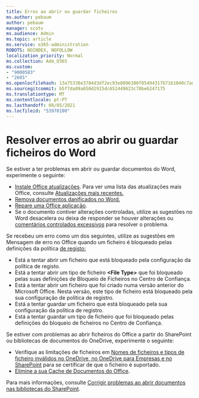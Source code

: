 ```yaml
---
title: Erros ao abrir ou guardar ficheiros
ms.author: pebaum
author: pebaum
manager: scotv
ms.audience: Admin
ms.topic: article
ms.service: o365-administration
ROBOTS: NOINDEX, NOFOLLOW
localization_priority: Normal
ms.collection: Adm_O365
ms.custom:
- "9000583"
- "2685"
ms.openlocfilehash: 13a75338e3784d3df2ec93e8096380f85494317b7161040c7ad60ad830f9211d
ms.sourcegitcommit: b5f7da89a650d2915dc652449623c78be6247175
ms.translationtype: MT
ms.contentlocale: pt-PT
ms.lasthandoff: 08/05/2021
ms.locfileid: "53978100"
---
```

# <a name="resolve-errors-opening-or-saving-word-files"></a>Resolver erros ao abrir ou guardar ficheiros do Word

Se estiver a ter problemas em abrir ou guardar documentos do Word, experimente o seguinte:

- [Instale Office atualizações](https://support.office.com/article/2ab296f3-7f03-43a2-8e50-46de917611c5). Para ver uma lista das atualizações mais Office, consulte [Atualizações mais recentes.](https://docs.microsoft.com/officeupdates/office-updates-msi)
- [Remova documentos danificados no Word.](https://docs.microsoft.com/office/troubleshoot/word/damaged-documents-in-word)
- [Repare uma Office aplicação](https://support.office.com/Article/Repair-an-Office-application-7821d4b6-7c1d-4205-aa0e-a6b40c5bb88b).
- Se o documento contiver alterações controladas, utilize as sugestões no Word desacelera ou deixa de responder se houver alterações ou [comentários controlados excessivos](https://docs.microsoft.com/office/troubleshoot/word/word-stops-responding) para resolver o problema.

Se recebeu um erro como um dos seguintes, utilize as sugestões em Mensagem de erro no Office quando um ficheiro é bloqueado pelas definições da política [de registo:](https://docs.microsoft.com/office/troubleshoot/settings/file-blocked-in-office)

- Está a tentar abrir um ficheiro que está bloqueado pela configuração da política de registo.
- Está a tentar abrir um tipo de ficheiro **\<File Type\>** que foi bloqueado pelas suas definições de Bloqueio de Ficheiros no Centro de Confiança.
- Está a tentar abrir um ficheiro que foi criado numa versão anterior do Microsoft Office. Nesta versão, este tipo de ficheiro está bloqueado pela sua configuração de política de registro.
- Está a tentar guardar um ficheiro que está bloqueado pela sua configuração da política de registro.
- Está a tentar guardar um tipo de ficheiro que foi bloqueado pelas definições do bloqueio de ficheiros no Centro de Confiança.

Se estiver com problemas ao abrir ficheiros do Office a partir do SharePoint ou bibliotecas de documentos do OneDrive, experimente o seguinte:

- Verifique as limitações de ficheiros em [Nomes de ficheiros e tipos de ficheiro inválidos no OneDrive, no OneDrive para Empresas e no SharePoint](https://support.office.com/article/64883a5d-228e-48f5-b3d2-eb39e07630fa) para se certificar de que o ficheiro é suportado. 
- [Elimine a sua Cache de Documentos do Office](https://support.office.com/article/b1d3765e-d71b-4bb8-99ca-acd22c42995d
). 

Para mais informações, consulte [Corrigir problemas ao abrir documentos nas bibliotecas do SharePoint](https://support.office.com/article/31329fa1-4ad0-47fc-95d8-bb0c5b12a536).
